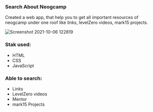 ### Search About Neogcamp

Created a web app, that help you to get all important resources of neogcamp under one roof like links, levelZero videos, mark15 projects.

![Screenshot 2021-10-06 122819](https://user-images.githubusercontent.com/84632214/136155001-c09400fe-1a1d-46f4-8699-0050ee9179cf.png)

### Stak used: 
 - HTML
 - CSS
 - JavaScript
 
### Able to search:
 - Links
 - LevelZero videos
 - Mentor
 - mark15 Projects




 
